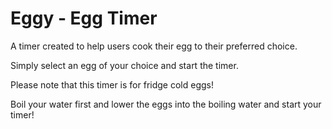 # Eggy -  Egg Timer

A timer created to help users cook their egg to their preferred choice.

Simply select an egg of your choice and start the timer.

Please note that this timer is for fridge cold eggs!

Boil your water first and lower the eggs into the boiling water and start your timer!
